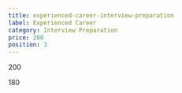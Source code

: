 ```yaml
---
title: experienced-career-interview-preparation
label: Experienced Career
category: Interview Preparation
price: 200
position: 3
---
```

200

180
